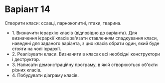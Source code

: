 # Варіант 14
Створити класи: ссавці, парнокопитні, птахи, тварина.<br>
<ul>
	<li>1. Визначити ієрархію класів (відповідно до варіанта). Для визначення
ієрархії класів зв'язати ставленням спадкування класи, наведені для заданого
варіанта, з цих класів обрати один, який буде стояти на чолі ієрархії.</li>
	<li>2. Реалізувати класи. Визначити в класах всі необхідні конструктори і
деструктор.</li>
	<li>3. Написати демонстраційну програму, в якій створюються об'єкти різних
класів.</li>
	<li>4. Побудувати діаграму класів.</li>
</ul>